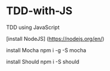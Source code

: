 # TDD-with-JS
TDD using JavaScript

[install NodeJS] (https://nodejs.org/en/)

install Mocha
npm i -g -S mocha

install Should
npm i -S should
